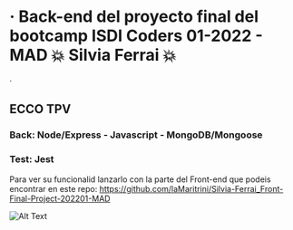 # · Back-end del proyecto final del bootcamp ISDI Coders 01-2022  - MAD  💥 Silvia Ferrai 💥
·

## ECCO TPV

### Back: Node/Express - Javascript - MongoDB/Mongoose
 ### Test: Jest

Para ver su funcionalid lanzarlo con la parte del Front-end que podeis encontrar en este repo:
https://github.com/laMaritrini/Silvia-Ferrai_Front-Final-Project-202201-MAD


![Alt Text](https://media.giphy.com/media/3oKIPnAiaMCws8nOsE/giphy.gif)
